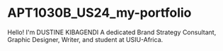 # APT1030B_US24_my-portfolio
Hello! I'm  DUSTINE KIBAGENDI A dedicated Brand Strategy Consultant, Graphic Designer, Writer, and student at USIU-Africa.
